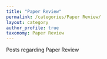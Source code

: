 ```yaml
---
title: "Paper Review"
permalink: /categories/Paper Review/
layout: category
author_profile: true
taxonomy: Paper Review
---
```


Posts regarding Paper Review